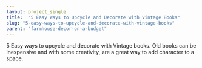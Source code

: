 ```yaml
---
layout: project_single
title:  "5 Easy Ways to Upcycle and Decorate with Vintage Books"
slug: "5-easy-ways-to-upcycle-and-decorate-with-vintage-books"
parent: "farmhouse-decor-on-a-budget"
---
```

5 Easy ways to upcycle and decorate with Vintage books. Old books can be inexpensive and with some creativity, are a great way to add character to a space.